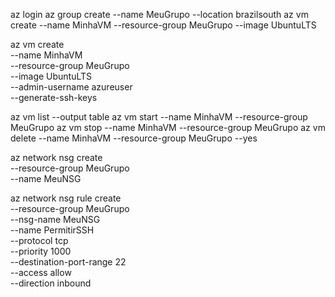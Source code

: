 az login
az group create --name MeuGrupo --location brazilsouth
az vm create --name MinhaVM --resource-group MeuGrupo --image UbuntuLTS

az vm create \
  --name MinhaVM \
  --resource-group MeuGrupo \
  --image UbuntuLTS \
  --admin-username azureuser \
  --generate-ssh-keys

az vm list --output table
az vm start --name MinhaVM --resource-group MeuGrupo
az vm stop --name MinhaVM --resource-group MeuGrupo
az vm delete --name MinhaVM --resource-group MeuGrupo --yes


az network nsg create \
  --resource-group MeuGrupo \
  --name MeuNSG

az network nsg rule create \
  --resource-group MeuGrupo \
  --nsg-name MeuNSG \
  --name PermitirSSH \
  --protocol tcp \
  --priority 1000 \
  --destination-port-range 22 \
  --access allow \
  --direction inbound

